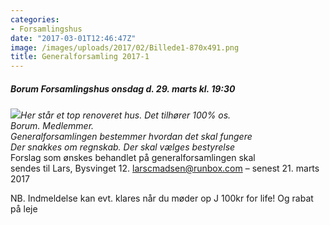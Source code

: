 ```yaml
---
categories:
- Forsamlingshus
date: "2017-03-01T12:46:47Z"
image: /images/uploads/2017/02/Billede1-870x491.png
title: Generalforsamling 2017-1
---
```


##### Borum Forsamlingshus **onsdag d. 29. marts kl. 19:30**

*[![](/images/uploads/2017/02/Generalforsamling-2017-29-marts--300x175.jpg)](/images/uploads/2017/02/Generalforsamling-2017-29-marts-.jpg)Her står et top renoveret hus. Det tilhører 100% os.  
Borum. Medlemmer.  
Generalforsamlingen bestemmer hvordan det skal fungere  
Der snakkes om regnskab. Der skal vælges bestyrelse*   
Forslag som ønskes behandlet på generalforsamlingen skal  
sendes til Lars, Bysvinget 12. larscmadsen@runbox.com – senest 21. marts 2017

NB. Indmeldelse kan evt. klares når du møder op J 100kr for life! Og rabat på leje